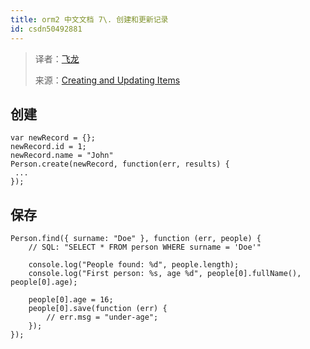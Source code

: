 ```yaml
---
title: orm2 中文文档 7\. 创建和更新记录
id: csdn50492881
---
```


> 译者：[飞龙](https://github.com/wizardforcel)
> 
> 来源：[Creating and Updating Items](https://github.com/dresende/node-orm2/wiki/Creating-and-Updating-Items)

## 创建

```
var newRecord = {};
newRecord.id = 1;
newRecord.name = "John"
Person.create(newRecord, function(err, results) {
 ...
});
```

## 保存

```
Person.find({ surname: "Doe" }, function (err, people) {
    // SQL: "SELECT * FROM person WHERE surname = 'Doe'"

    console.log("People found: %d", people.length);
    console.log("First person: %s, age %d", people[0].fullName(), people[0].age);

    people[0].age = 16;
    people[0].save(function (err) {
        // err.msg = "under-age";
    });
});
```